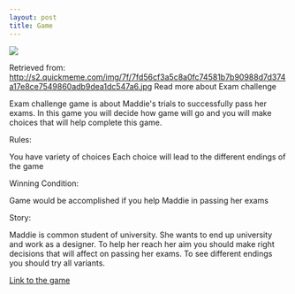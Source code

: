 ```yaml
---
layout: post
title: Game
---
```

![](http://cs633928.vk.me/v633928909/3b6a2/Mtjr80CRA3Y.jpg)


Retrieved from: http://s2.quickmeme.com/img/7f/7fd56cf3a5c8a0fc74581b7b90988d7d374a17e8ce7549860adb9dea1dc547a6.jpg
Read more about Exam challenge

Exam challenge game is about Maddie's trials to successfully pass her exams. In this game you will decide how game will go and you will make choices that will help complete this game.

Rules:

You have variety of choices
Each choice will lead to the different endings of the game

Winning Condition:

Game would be accomplished if you help Maddie in passing her exams

Story:

Maddie is common student of university. She wants to end up university and work as a designer. To help her reach her aim you should make right decisions that will affect on passing her exams. To see different endings you should try all variants.


[Link to the game](https://azim228.github.io/exam-challenge-game/)
